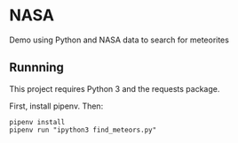 # NASA
Demo using Python and NASA data to search for meteorites

## Runnning

This project requires Python 3 and the requests package.

First, install pipenv. Then:

```
pipenv install
pipenv run "ipython3 find_meteors.py"
```
